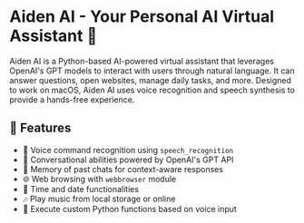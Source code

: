 # Aiden AI - Your Personal AI Virtual Assistant 🤖

Aiden AI is a Python-based AI-powered virtual assistant that leverages OpenAI's GPT models to interact with users through natural language. It can answer questions, open websites, manage daily tasks, and more. Designed to work on macOS, Aiden AI uses voice recognition and speech synthesis to provide a hands-free experience.

## 🔧 Features

- 🎤 Voice command recognition using `speech_recognition`
- 💬 Conversational abilities powered by OpenAI's GPT API
- 🧠 Memory of past chats for context-aware responses
- 🌐 Web browsing with `webbrowser` module
- 📅 Time and date functionalities
- 🎶 Play music from local storage or online
- 📝 Execute custom Python functions based on voice input
  

